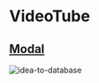 # VideoTube

## [Modal](https://app.eraser.io/workspace/VItKkuh1QNeX9UpBQ7SF?origin=share)

![idea-to-database](idea-to-database.png)
